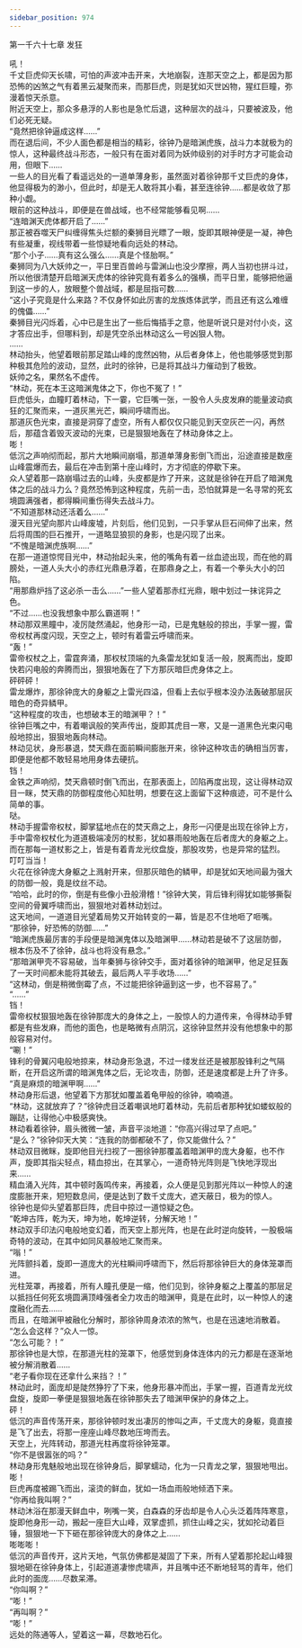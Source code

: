 ```yaml
---
sidebar_position: 974
---
```

 第一千六十七章 发狂


吼！  
千丈巨虎仰天长啸，可怕的声波冲击开来，大地崩裂，连那天空之上，都是因为那恐怖的凶煞之气有着黑云凝聚而来，而那巨虎，则是犹如灭世凶物，猩红巨瞳，弥漫着惊天杀意。  
附近天空上，那众多悬浮的人影也是急忙后退，这种层次的战斗，只要被波及，他们必死无疑。  
“竟然把徐钟逼成这样……”  
而在退后间，不少人面色都是相当的精彩，徐钟乃是暗渊虎族，战斗力本就极为的惊人，这种最终战斗形态，一般只有在面对着同为妖帅级别的对手时方才可能会动用，但眼下……  
一些人的目光看了看遥远处的一道单薄身影，虽然面对着徐钟那千丈巨虎的身体，他显得极为的渺小，但此时，却是无人敢将其小看，甚至连徐钟……都是收敛了那种小觑。  
眼前的这种战斗，即便是在兽战域，也不经常能够看见啊……  
“连暗渊天虎体都开启了……”  
那正被吞噬天尸纠缠得焦头烂额的秦狮目光瞟了一眼，旋即其眼神便是一凝，神色有些凝重，视线带着一些惊疑地看向远处的林动。  
“那个小子……真有这么强么……真是个怪胎啊。”  
秦狮同为八大妖帅之一，平日里百兽岭与雷渊山也没少摩擦，两人当初也拼斗过，所以他很清楚开启暗渊天虎体的徐钟究竟有着多么的强横，而平日里，能够把他逼到这一步的人，放眼整个兽战域，都是屈指可数……  
“这小子究竟是什么来路？不仅身怀如此厉害的龙族炼体武学，而且还有这么难缠的傀儡……”  
秦狮目光闪烁着，心中已是生出了一些后悔插手之意，他是听说只是对付小炎，这才答应出手，但哪料到，却是凭空杀出林动这么一号凶狠人物。  
……  
林动抬头，他望着眼前那足踏山峰的庞然凶物，从后者身体上，他也能够感觉到那种极其危险的波动，显然，此时的徐钟，已是将其战斗力催动到了极致。  
妖帅之名，果然名不虚传。  
“林动，死在本王这暗渊鬼体之下，你也不冤了！”  
巨虎低头，血瞳盯着林动，下一霎，它巨嘴一张，一股令人头皮发麻的能量波动疯狂的汇聚而来，一道灰黑光芒，瞬间呼啸而出。  
那道灰色光束，直接是洞穿了虚空，所有人都仅仅只能见到天空灰芒一闪，再然后，那蕴含着毁灭波动的光束，已是狠狠地轰在了林动身体之上。  
嘭！  
低沉之声响彻而起，那片大地瞬间崩塌，那道单薄身影倒飞而出，沿途直接是数座山峰震爆而去，最后在冲击到第十座山峰时，方才彻底的停歇下来。  
众人望着那一路崩塌过去的山峰，头皮都是炸了开来，这就是徐钟在开启了暗渊鬼体之后的战斗力么？竟然恐怖到这种程度，先前一击，恐怕就算是一名寻常的死玄境圆满强者，都得瞬间重伤得失去战斗力。  
“不知道那林动还活着么……”  
漫天目光望向那片山峰废墟，片刻后，他们见到，一只手掌从巨石间伸了出来，然后将周围的巨石推开，一道略显狼狈的身影，也是闪现了出来。  
“不愧是暗渊虎族啊……”  
在那一道道惊愕目光中，林动抬起头来，他的嘴角有着一丝血迹出现，而在他的肩膀处，一道人头大小的赤红光鼎悬浮着，在那鼎身之上，有着一个拳头大小的凹陷。  
“用那鼎炉挡了这必杀一击么……”一些人望着那赤红光鼎，眼中划过一抹诧异之色。  
“不过……也没我想象中那么霸道啊！”  
林动那双黑瞳中，凌厉陡然涌起，他身形一动，已是鬼魅般的掠出，手掌一握，雷帝权杖再度闪现，天空之上，顿时有着雷云呼啸而来。  
“轰！”  
雷帝权杖之上，雷霆奔涌，那权杖顶端的九条雷龙犹如复活一般，脱离而出，旋即快若闪电般的奔腾而出，狠狠地轰在了下方那灰暗巨虎身体之上。  
砰砰砰！  
雷龙爆炸，那徐钟庞大的身躯之上雷光四溢，但看上去似乎根本没办法轰破那层灰暗色的奇异鳞甲。  
“这种程度的攻击，也想破本王的暗渊甲？！”  
徐钟巨嘴之中，有着嘲讽般的笑声传出，旋即其虎目一寒，又是一道黑色光束闪电般地掠出，狠狠地轰向林动。  
林动见状，身形暴退，焚天鼎在面前瞬间膨胀开来，徐钟这种攻击的确相当厉害，即便是他都不敢轻易地用身体去硬抗。  
铛！  
金铁之声响彻，焚天鼎顿时倒飞而出，在那表面上，凹陷再度出现，这让得林动双目一眯，焚天鼎的防御程度他心知肚明，想要在这上面留下这种痕迹，可不是什么简单的事。  
哒。  
林动手握雷帝权杖，脚掌猛地点在的焚天鼎之上，身形一闪便是出现在徐钟上方，手中雷帝权杖化为道道极端凌厉的杖影，犹如暴雨般地轰在后者庞大的身躯之上。  
而在那每一道杖影之上，皆是有着青龙光纹盘旋，那股攻势，也是异常的猛烈。  
叮叮当当！  
火花在徐钟庞大身躯之上溅射开来，但那灰暗色的鳞甲，却是犹如天地间最为强大的防御一般，竟是纹丝不动。  
“哈哈，此时的你，倒是有些像小丑般滑稽！”徐钟大笑，背后锋利得犹如能够撕裂空间的骨翼呼啸而出，狠狠地对着林动划过。  
这天地间，一道道目光望着局势又开始转变的一幕，皆是忍不住地咂了咂嘴。  
“那徐钟，好恐怖的防御……”  
“暗渊虎族最厉害的手段便是暗渊鬼体以及暗渊甲……林动若是破不了这层防御，根本伤及不了徐钟，战斗也将没有悬念。”  
“那暗渊甲壳不容易破，当年秦狮与徐钟交手，面对着徐钟的暗渊甲，他足足狂轰了一天时间都未能将其破去，最后两人平手收场……”  
“这林动，倒是稍微倒霉了点，不过能把徐钟逼到这一步，也不容易了。”  
“……”  
铛！  
雷帝权杖狠狠地轰在徐钟那庞大的身体之上，一股惊人的力道传来，令得林动手臂都是有些发麻，而他的面色，也是略微有点阴沉，这徐钟显然并没有他想象中的那般容易对付。  
“唰！”  
锋利的骨翼闪电般地掠来，林动身形急退，不过一缕发丝还是被那股锋利之气隔断，在开启这所谓的暗渊鬼体之后，无论攻击，防御，还是速度都是上升了许多。  
“真是麻烦的暗渊甲啊……”  
林动身形后退，他望着下方那犹如覆盖着龟甲般的徐钟，喃喃道。  
“林动，这就放弃了？”徐钟虎目泛着嘲讽地盯着林动，先前后者那种犹如蝼蚁般的蹦跶，让得他心中极感爽快。  
林动看着徐钟，眉头微微一皱，声音平淡地道：“你高兴得过早了点吧。”  
“是么？”徐钟仰天大笑：“连我的防御都破不了，你又能做什么？”  
林动双目微眯，旋即他目光扫视了一圈徐钟那覆盖着暗渊甲的庞大身躯，也不作声，旋即其指尖轻点，精血掠出，在其掌心，一道奇特光阵则是飞快地浮现出来……  
精血涌入光阵，其中顿时轰鸣传来，再接着，众人便是见到那光阵以一种惊人的速度膨胀开来，短短数息间，便是达到了数千丈庞大，遮天蔽日，极为的惊人。  
徐钟也是仰头望着那巨阵，虎目中掠过一道惊疑之色。  
“乾坤古阵，乾为天，坤为地，乾坤逆转，分解天地！”  
林动双手印法闪电般地变幻着，而天空上那光阵，也是在此时逆向旋转，一股极端奇特的波动，在其中如同风暴般地汇聚而来。  
“嗡！”  
光阵颤抖着，旋即一道庞大的光柱瞬间呼啸而下，然后将那徐钟巨大的身体笼罩而进。  
光柱笼罩，再接着，所有人瞳孔便是一缩，他们见到，徐钟身躯之上覆盖的那层足以抵挡任何死玄境圆满顶峰强者全力攻击的暗渊甲，竟是在此时，以一种惊人的速度融化而去……  
而且，在暗渊甲被融化分解时，那徐钟周身浓浓的煞气，也是在迅速地消散着。  
“怎么会这样？”众人一惊。  
“怎么可能？！”  
那徐钟也是大惊，在那道光柱的笼罩下，他感觉到身体连体内的元力都是在逐渐地被分解消散着……  
“老子看你现在还拿什么来挡？！”  
林动此时，面庞却是陡然狰狞了下来，他身形暴冲而出，手掌一握，百道青龙光纹盘旋，旋即一拳便是狠狠地轰在徐钟那失去了暗渊甲保护的身体之上。  
砰！  
低沉的声音传荡开来，那徐钟顿时发出凄厉的惨叫之声，千丈庞大的身躯，竟直接是飞了出去，将那一座座山峰尽数地压垮而去。  
天空上，光阵转动，那道光柱再度将徐钟笼罩。  
“你不是很嚣张的吗？”  
林动身形鬼魅般地出现在徐钟身后，脚掌蠕动，化为一只青龙之掌，狠狠地甩出。  
嘭！  
巨虎再度被踢飞而出，滚烫的鲜血，犹如一场血雨般地倾洒下来。  
“你再给我叫啊？”  
林动沐浴在那漫天鲜血中，咧嘴一笑，白森森的牙齿却是令人心头泛着阵阵寒意，旋即他身形一动，搬起一座巨大山峰，双掌虚抓，抓住山峰之尖，犹如抡动着巨锤，狠狠地一下下砸在那徐钟庞大的身体之上……  
嘭嘭嘭！  
低沉的声音传开，这片天地，气氛仿佛都是凝固了下来，所有人望着那抡起山峰狠狠地砸在徐钟身体上，引起道道凄惨虎啸声，并且嘴中还不断地轻骂的青年，他们此时的面庞……尽数呆滞。  
“你叫啊？”  
“嘭！”  
“再叫啊？”  
“嘭！”  
远处的陈通等人，望着这一幕，尽数地石化。  
  
  
